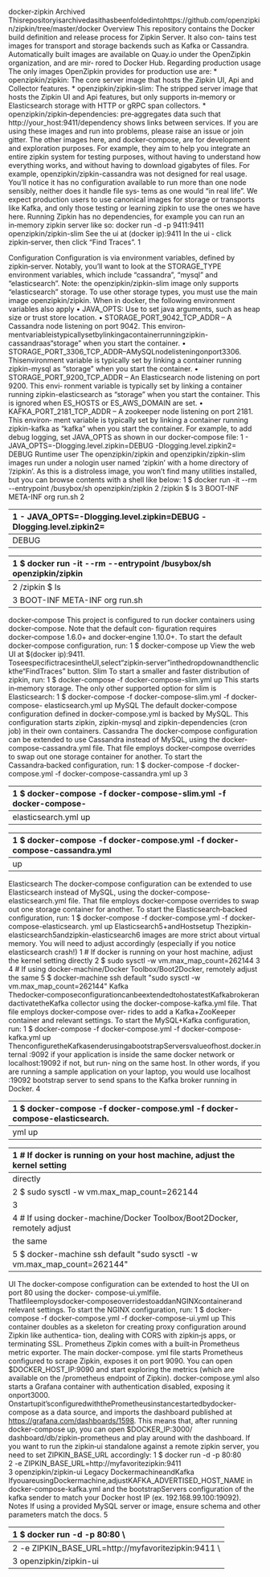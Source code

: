 docker‑zipkin
Archived
Thisrepositoryisarchivedasithasbeenfoldedintohttps://github.com/openzipkin/zipkin/tree/master/docker
Overview
This repository contains the Docker build definition and release process for Zipkin Server. It also con‑
tains test images for transport and storage backends such as Kafka or Cassandra.
Automatically built images are available on Quay.io under the OpenZipkin organization, and are mir‑
rored to Docker Hub.
Regarding production usage
The only images OpenZipkin provides for production use are: * openzipkin/zipkin: The core server
image that hosts the Zipkin UI, Api and Collector features. * openzipkin/zipkin‑slim: The stripped
server image that hosts the Zipkin UI and Api features, but only supports in‑memory or Elasticsearch
storage with HTTP or gRPC span collectors. * openzipkin/zipkin‑dependencies: pre‑aggregates data
such that http://your_host:9411/dependency shows links between services.
If you are using these images and run into problems, please raise an issue or join gitter.
The other images here, and docker‑compose, are for development and exploration purposes. For
example, they aim to help you integrate an entire zipkin system for testing purposes, without having
to understand how everything works, and without having to download gigabytes of files.
For example, openzipkin/zipkin-cassandra was not designed for real usage. You’ll notice
it has no configuration available to run more than one node sensibly, neither does it handle file sys‑
tems as one would “in real life”. We expect production users to use canonical images for storage or
transports like Kafka, and only those testing or learning zipkin to use the ones we have here.
Running
Zipkin has no dependencies, for example you can run an in‑memory zipkin server like so: docker
run -d -p 9411:9411 openzipkin/zipkin-slim
See the ui at (docker ip):9411
In the ui ‑ click zipkin‑server, then click “Find Traces”.
1

Configuration
Configuration is via environment variables, defined by zipkin‑server. Notably, you’ll want to
look at the STORAGE_TYPE environment variables, which include “cassandra”, “mysql” and
“elasticsearch”.
Note: the openzipkin/zipkin-slim image only supports “elasticsearch” storage. To use other
storage types, you must use the main image openzipkin/zipkin.
When in docker, the following environment variables also apply
• JAVA_OPTS: Use to set java arguments, such as heap size or trust store location.
• STORAGE_PORT_9042_TCP_ADDR – A Cassandra node listening on port 9042. This environ‑
mentvariableistypicallysetbylinkingacontainerrunningzipkin-cassandraas“storage”
when you start the container.
• STORAGE_PORT_3306_TCP_ADDR–AMySQLnodelisteningonport3306. Thisenvironment
variable is typically set by linking a container running zipkin-mysql as “storage” when you
start the container.
• STORAGE_PORT_9200_TCP_ADDR – An Elasticsearch node listening on port 9200. This envi‑
ronment variable is typically set by linking a container running zipkin-elasticsearch as
“storage” when you start the container. This is ignored when ES_HOSTS or ES_AWS_DOMAIN
are set.
• KAFKA_PORT_2181_TCP_ADDR – A zookeeper node listening on port 2181. This environ‑
ment variable is typically set by linking a container running zipkin-kafka as “kafka” when
you start the container.
For example, to add debug logging, set JAVA_OPTS as shown in our docker‑compose file:
1 - JAVA_OPTS=-Dlogging.level.zipkin=DEBUG -Dlogging.level.zipkin2=
DEBUG
Runtime user
The openzipkin/zipkin and openzipkin/zipkin-slim images run under a nologin user
named ‘zipkin’ with a home directory of ‘/zipkin’. As this is a distroless image, you won’t find many
utilities installed, but you can browse contents with a shell like below:
1 $ docker run -it --rm --entrypoint /busybox/sh openzipkin/zipkin
2 /zipkin $ ls
3 BOOT-INF META-INF org run.sh
2

| 1 - JAVA_OPTS=-Dlogging.level.zipkin=DEBUG -Dlogging.level.zipkin2=   |
|:----------------------------------------------------------------------|
| DEBUG                                                                 |

| 1 $ docker run -it --rm --entrypoint /busybox/sh openzipkin/zipkin   |
|:---------------------------------------------------------------------|
| 2 /zipkin $ ls                                                       |
| 3 BOOT-INF META-INF org run.sh                                       |

docker‑compose
This project is configured to run docker containers using docker‑compose. Note that the default con‑
figuration requires docker‑compose 1.6.0+ and docker‑engine 1.10.0+.
To start the default docker‑compose configuration, run:
1 $ docker-compose up
View the web UI at $(docker ip):9411.
ToseespecifictracesintheUI,select“zipkin‑server”inthedropdownandthenclickthe“FindTraces”
button.
Slim
To start a smaller and faster distribution of zipkin, run:
1 $ docker-compose -f docker-compose-slim.yml up
This starts in‑memory storage. The only other supported option for slim is Elasticsearch:
1 $ docker-compose -f docker-compose-slim.yml -f docker-compose-
elasticsearch.yml up
MySQL
The default docker‑compose configuration defined in docker-compose.yml is backed by MySQL.
This configuration starts zipkin, zipkin-mysql and zipkin-dependencies (cron job) in
their own containers.
Cassandra
The docker‑compose configuration can be extended to use Cassandra instead of MySQL, using the
docker-compose-cassandra.yml file. That file employs docker‑compose overrides to swap
out one storage container for another.
To start the Cassandra‑backed configuration, run:
1 $ docker-compose -f docker-compose.yml -f docker-compose-cassandra.yml
up
3

| 1 $ docker-compose -f docker-compose-slim.yml -f docker-compose-   |
|:-------------------------------------------------------------------|
| elasticsearch.yml up                                               |

| 1 $ docker-compose -f docker-compose.yml -f docker-compose-cassandra.yml   |
|:---------------------------------------------------------------------------|
| up                                                                         |

Elasticsearch
The docker‑compose configuration can be extended to use Elasticsearch instead of MySQL, using the
docker-compose-elasticsearch.yml file. That file employs docker‑compose overrides to
swap out one storage container for another.
To start the Elasticsearch‑backed configuration, run:
1 $ docker-compose -f docker-compose.yml -f docker-compose-elasticsearch.
yml up
Elasticsearch5+andHostsetup Thezipkin-elasticsearch5andzipkin-elasticsearch6
images are more strict about virtual memory. You will need to adjust accordingly (especially if you
notice elasticsearch crash!)
1 # If docker is running on your host machine, adjust the kernel setting
directly
2 $ sudo sysctl -w vm.max_map_count=262144
3
4 # If using docker-machine/Docker Toolbox/Boot2Docker, remotely adjust
the same
5 $ docker-machine ssh default "sudo sysctl -w vm.max_map_count=262144"
Kafka
Thedocker‑composeconfigurationcanbeextendedtohostatestKafkabrokerandactivatetheKafka
collector using the docker-compose-kafka.yml file. That file employs docker‑compose over‑
rides to add a Kafka+ZooKeeper container and relevant settings.
To start the MySQL+Kafka configuration, run:
1 $ docker-compose -f docker-compose.yml -f docker-compose-kafka.yml up
ThenconfiguretheKafkasenderusingabootstrapServersvalueofhost.docker.internal
:9092 if your application is inside the same docker network or localhost:19092 if not, but run‑
ning on the same host.
In other words, if you are running a sample application on your laptop, you would use localhost
:19092 bootstrap server to send spans to the Kafka broker running in Docker.
4

| 1 $ docker-compose -f docker-compose.yml -f docker-compose-elasticsearch.   |
|:----------------------------------------------------------------------------|
| yml up                                                                      |

| 1 # If docker is running on your host machine, adjust the kernel setting   |
|:---------------------------------------------------------------------------|
| directly                                                                   |
| 2 $ sudo sysctl -w vm.max_map_count=262144                                 |
| 3                                                                          |
| 4 # If using docker-machine/Docker Toolbox/Boot2Docker, remotely adjust    |
| the same                                                                   |
| 5 $ docker-machine ssh default "sudo sysctl -w vm.max_map_count=262144"    |

UI
The docker‑compose configuration can be extended to host the UI on port 80 using the docker-
compose-ui.ymlfile. Thatfileemploysdocker‑composeoverridestoaddanNGINXcontainerand
relevant settings.
To start the NGINX configuration, run:
1 $ docker-compose -f docker-compose.yml -f docker-compose-ui.yml up
This container doubles as a skeleton for creating proxy configuration around Zipkin like authentica‑
tion, dealing with CORS with zipkin‑js apps, or terminating SSL.
Prometheus
Zipkin comes with a built‑in Prometheus metric exporter. The main docker-compose.
yml file starts Prometheus configured to scrape Zipkin, exposes it on port 9090. You can
open $DOCKER_HOST_IP:9090 and start exploring the metrics (which are available on the
/prometheus endpoint of Zipkin).
docker-compose.yml also starts a Grafana container with authentication disabled, exposing it
onport3000. Onstartupit’sconfiguredwiththePrometheusinstancestartedbydocker-compose
as a data source, and imports the dashboard published at https://grafana.com/dashboards/1598.
This means that, after running docker-compose up, you can open $DOCKER_IP:3000/
dashboard/db/zipkin-prometheus and play around with the dashboard.
If you want to run the zipkin‑ui standalone against a remote zipkin server, you need to set
ZIPKIN_BASE_URL accordingly:
1 $ docker run -d -p 80:80 \
2 -e ZIPKIN_BASE_URL=http://myfavoritezipkin:9411 \
3 openzipkin/zipkin-ui
Legacy
DockermachineandKafka IfyouareusingDockermachine,adjustKAFKA_ADVERTISED_HOST_NAME
in docker-compose-kafka.yml and the bootstrapServers configuration of the kafka
sender to match your Docker host IP (ex. 192.168.99.100:19092).
Notes
If using a provided MySQL server or image, ensure schema and other parameters match the docs.
5

| 1 $ docker run -d -p 80:80 \                        |
|:----------------------------------------------------|
| 2 -e ZIPKIN_BASE_URL=http://myfavoritezipkin:9411 \ |
| 3 openzipkin/zipkin-ui                              |